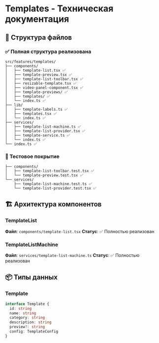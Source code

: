 # Templates - Техническая документация

## 📁 Структура файлов

### ✅ Полная структура реализована
```
src/features/templates/
├── components/
│   ├── template-list.tsx ✅
│   ├── template-preview.tsx ✅
│   ├── template-list-toolbar.tsx ✅
│   ├── resizable-template.tsx ✅
│   ├── video-panel-component.tsx ✅
│   ├── template-previews/ ✅
│   ├── templates/ ✅
│   └── index.ts ✅
├── lib/
│   ├── template-labels.ts ✅
│   ├── templates.tsx ✅
│   └── index.ts ✅
├── services/
│   ├── template-list-machine.ts ✅
│   ├── template-list-provider.tsx ✅
│   ├── template-service.ts ✅
│   └── index.ts ✅
└── index.ts ✅
```

### 🧪 Тестовое покрытие
```
├── components/
│   ├── template-list-toolbar.test.tsx ✅
│   └── template-preview.test.tsx ✅
└── services/
    ├── template-list-machine.test.ts ✅
    └── template-list-provider.test.tsx ✅
```

## 🏗️ Архитектура компонентов

### TemplateList
**Файл**: `components/template-list.tsx`
**Статус**: ✅ Полностью реализован

### TemplateListMachine
**Файл**: `services/template-list-machine.ts`
**Статус**: ✅ Полностью реализован

## 📦 Типы данных

### Template
```typescript
interface Template {
  id: string
  name: string
  category: string
  description: string
  preview?: string
  config: TemplateConfig
}
```
